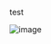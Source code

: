 test

![image](https://user-images.githubusercontent.com/104150733/181349759-e61e8e60-6615-4636-b7e5-3be231d991dc.png)
